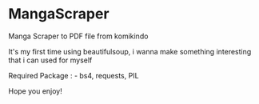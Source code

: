 # MangaScraper
<p>Manga Scraper to PDF file from komikindo</p>
<p>It's my first time using beautifulsoup, i wanna make something interesting that i can used for myself</p>
Required Package : 
- bs4, requests, PIL

<p>Hope you enjoy!</p>
